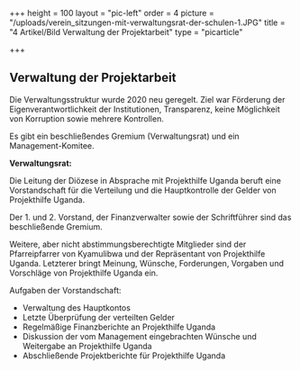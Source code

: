 +++
height = 100
layout = "pic-left"
order = 4
picture = "/uploads/verein_sitzungen-mit-verwaltungsrat-der-schulen-1.JPG"
title = "4 Artikel/Bild Verwaltung der Projektarbeit"
type = "picarticle"

+++
## Verwaltung der Projektarbeit

Die Verwaltungsstruktur wurde 2020 neu geregelt. Ziel war Förderung der Eigenverantwortlichkeit der Institutionen, Transparenz, keine Möglichkeit von Korruption sowie mehrere Kontrollen.

Es gibt ein beschließendes Gremium (Verwaltungsrat) und ein Management-Komitee.

**Verwaltungsrat:**

Die Leitung der Diözese in Absprache mit Projekthilfe Uganda beruft eine Vorstandschaft für die Verteilung und die Hauptkontrolle der Gelder von Projekthilfe Uganda.

Der 1. und 2. Vorstand, der Finanzverwalter sowie der Schriftführer sind das beschließende Gremium.

Weitere, aber nicht abstimmungsberechtigte Mitglieder sind der Pfarreipfarrer von Kyamulibwa und der Repräsentant von Projekthilfe Uganda. Letzterer bringt Meinung, Wünsche, Forderungen, Vorgaben und Vorschläge von Projekthilfe Uganda ein.

Aufgaben der Vorstandschaft:

* Verwaltung des Hauptkontos
* Letzte Überprüfung der verteilten Gelder
* Regelmäßige Finanzberichte an Projekthilfe Uganda
* Diskussion der vom Management eingebrachten Wünsche und Weitergabe an Projekthilfe Uganda
* Abschließende Projektberichte für Projekthilfe Uganda